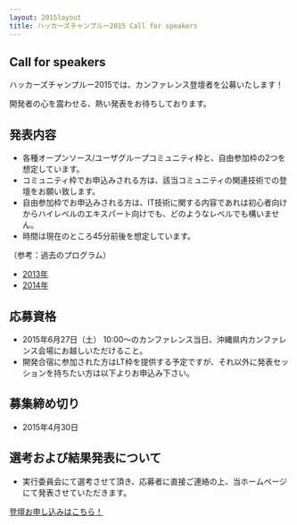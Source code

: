 ```yaml
---
layout: 2015layout
title: ハッカーズチャンプルー2015 Call for speakers
---
```



Call for speakers
--------------------------------------------------------------------------------

ハッカーズチャンプルー2015では、カンファレンス登壇者を公募いたします！

開発者の心を震わせる、熱い発表をお待ちしております。


## 発表内容

* 各種オープンソース/ユーザグループコミュニティ枠と、自由参加枠の2つを想定しています。
* コミュニティ枠でお申込みされる方は、該当コミュニティの関連技術での登壇をお願い致します。
* 自由参加枠でお申込みされる方は、IT技術に関する内容であれは初心者向けからハイレベルのエキスパート向けでも、どのようなレベルでも構いません。
* 時間は現在のところ45分前後を想定しています。

（参考：過去のプログラム）

* [2013年](/2013/program.html)
* [2014年](/2014/program.html)


## 応募資格

* 2015年6月27日（土） 10:00〜のカンファレンス当日、沖縄県内カンファレンス会場にお越しいただけること。
* 開発合宿に参加された方はLT枠を提供する予定ですが、それ以外に発表セッションを持ちたい方は以下よりお申込み下さい。

## 募集締め切り

* 2015年4月30日

## 選考および結果発表について

* 実行委員会にて選考させて頂き、応募者に直接ご連絡の上、当ホームページにて発表させていただきます。


<p><a href="http://goo.gl/forms/VqU2CeAFpI" class="medium button" target="_blank">登壇お申し込みはこちら！</a></p>

